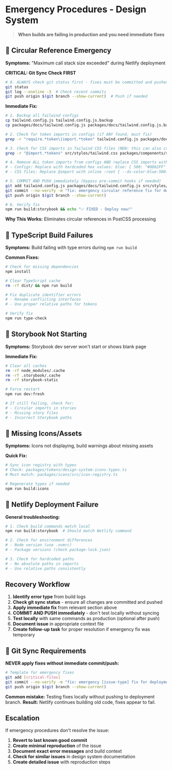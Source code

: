 # Emergency Procedures - Design System

> **When builds are failing in production and you need immediate fixes**

## 🚨 Circular Reference Emergency

**Symptoms:** "Maximum call stack size exceeded" during Netlify deployment

**CRITICAL: Git Sync Check FIRST**
```bash
# 0. ALWAYS check git status first - fixes must be committed and pushed
git status
git log --oneline -3  # Check recent commits
git push origin $(git branch --show-current)  # Push if needed
```

**Immediate Fix:**
```bash
# 1. Backup all Tailwind configs
cp tailwind.config.js tailwind.config.js.backup
cp packages/docs/tailwind.config.js packages/docs/tailwind.config.js.backup

# 2. Check for token imports in configs (if ANY found, must fix)
grep -r "require.*token\|import.*token" tailwind.config.js packages/docs/tailwind.config.js

# 3. Check for CSS imports in Tailwind CSS files (NEW: this can also cause circular refs)
grep -r "@import.*tokens" src/styles/tailwind.css packages/components/src/styles/tailwind.css

# 4. Remove ALL token imports from configs AND replace CSS imports with inline variables
# - Configs: Replace with hardcoded hex values: blue: { 500: "#0D62FF" }
# - CSS files: Replace @import with inline :root { --ds-color-blue-500: #0D62FF; }

# 5. COMMIT AND PUSH immediately (bypass pre-commit hooks if needed)
git add tailwind.config.js packages/docs/tailwind.config.js src/styles/tailwind.css packages/components/src/styles/tailwind.css
git commit --no-verify -m "fix: emergency circular reference fix for deployment"
git push origin $(git branch --show-current)

# 6. Verify fix
npm run build:storybook && echo "✅ FIXED - Deploy now!"
```

**Why This Works:** Eliminates circular references in PostCSS processing

## 🚨 TypeScript Build Failures

**Symptoms:** Build failing with type errors during `npm run build`

**Common Fixes:**
```bash
# Check for missing dependencies
npm install

# Clear TypeScript cache
rm -rf dist/ && npm run build

# Fix duplicate identifier errors
# - Rename conflicting interfaces
# - Use proper relative paths for tokens

# Verify fix
npm run type-check
```

## 🚨 Storybook Not Starting

**Symptoms:** Storybook dev server won't start or shows blank page

**Immediate Fix:**
```bash
# Clear all caches
rm -rf node_modules/.cache
rm -rf .storybook/.cache
rm -rf storybook-static

# Force restart
npm run dev:fresh

# If still failing, check for:
# - Circular imports in stories
# - Missing story files
# - Incorrect Storybook paths
```

## 🚨 Missing Icons/Assets

**Symptoms:** Icons not displaying, build warnings about missing assets

**Quick Fix:**
```bash
# Sync icon registry with types
# Check: packages/tokens/design-system-icons-types.ts
# Must match: packages/icons/src/icon-registry.ts

# Regenerate types if needed
npm run build:icons
```

## 🚨 Netlify Deployment Failure

**General troubleshooting:**
```bash
# 1. Check build commands match local
npm run build:storybook  # Should match Netlify command

# 2. Check for environment differences
# - Node version (use .nvmrc)
# - Package versions (check package-lock.json)

# 3. Check for hardcoded paths
# - No absolute paths in imports
# - Use relative paths consistently
```

## Recovery Workflow

1. **Identify error type** from build logs
2. **Check git sync status** - ensure all changes are committed and pushed
3. **Apply immediate fix** from relevant section above
4. **COMMIT AND PUSH immediately** - don't test locally without syncing
5. **Test locally** with same commands as production (optional after push)
6. **Document issue** in appropriate context file
7. **Create follow-up task** for proper resolution if emergency fix was temporary

## 🚨 Git Sync Requirements

**NEVER apply fixes without immediate commit/push:**

```bash
# Template for emergency fixes
git add [critical-files]
git commit --no-verify -m "fix: emergency [issue-type] fix for deployment"
git push origin $(git branch --show-current)
```

**Common mistake:** Testing fixes locally without pushing to deployment branch.
**Result:** Netlify continues building old code, fixes appear to fail.

## Escalation

If emergency procedures don't resolve the issue:

1. **Revert to last known good commit**
2. **Create minimal reproduction** of the issue
3. **Document exact error messages** and build context
4. **Check for similar issues** in design system documentation
5. **Create detailed issue** with reproduction steps
